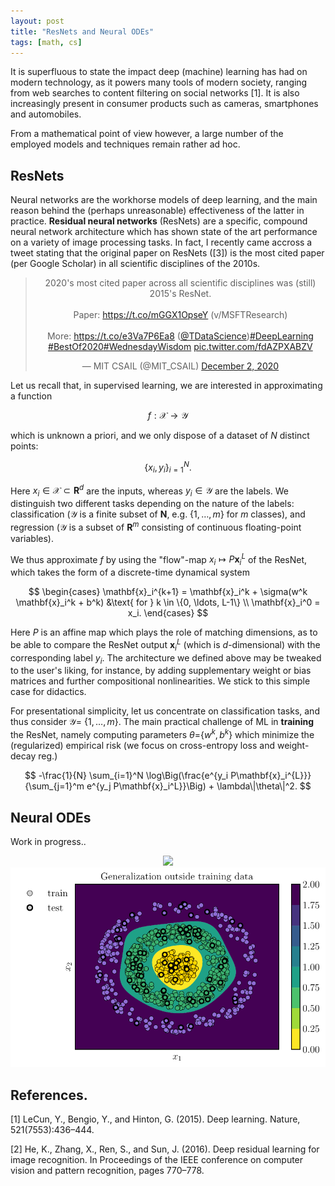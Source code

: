 ```yaml
---
layout: post
title: "ResNets and Neural ODEs"
tags: [math, cs]
---
```


It is superfluous to state the impact deep (machine) learning has had on modern technology, as it powers many tools of modern society, ranging from web searches to content filtering on social networks [1]. It is also increasingly present in consumer products such as cameras, smartphones and automobiles. 

From a mathematical point of view however, a large number of the employed models and techniques remain rather ad hoc.

## ResNets

Neural networks are the workhorse models of deep learning, and the main reason behind the (perhaps unreasonable) effectiveness of the latter in practice.
**Residual neural networks** (ResNets) are a specific, compound neural network architecture which has shown state of the art performance on a variety of image processing tasks.
In fact, I recently came accross a tweet stating that the original paper on ResNets ([3]) is the most cited paper (per Google Scholar) in all scientific disciplines of the 2010s. 

<center>
<blockquote class="twitter-tweet"><p lang="en" dir="ltr">2020&#39;s most cited paper across all scientific disciplines was (still) 2015&#39;s ResNet. <br><br>Paper: <a href="https://t.co/mGGX1OpseY">https://t.co/mGGX1OpseY</a> (v/MSFTResearch) <br><br>More: <a href="https://t.co/e3Va7P6Ea8">https://t.co/e3Va7P6Ea8</a> (<a href="https://twitter.com/TDataScience?ref_src=twsrc%5Etfw">@TDataScience</a>)<a href="https://twitter.com/hashtag/DeepLearning?src=hash&amp;ref_src=twsrc%5Etfw">#DeepLearning</a> <a href="https://twitter.com/hashtag/BestOf2020?src=hash&amp;ref_src=twsrc%5Etfw">#BestOf2020</a><a href="https://twitter.com/hashtag/WednesdayWisdom?src=hash&amp;ref_src=twsrc%5Etfw">#WednesdayWisdom</a> <a href="https://t.co/fdAZPXABZV">pic.twitter.com/fdAZPXABZV</a></p>&mdash; MIT CSAIL (@MIT_CSAIL) <a href="https://twitter.com/MIT_CSAIL/status/1334192858635505665?ref_src=twsrc%5Etfw">December 2, 2020</a></blockquote> <script async src="https://platform.twitter.com/widgets.js" charset="utf-8"></script>
</center>

Let us recall that, in supervised learning, we are interested in approximating a function 

$$
f: \mathcal{X} \to \mathcal{Y}
$$ 

which is unknown a priori, and we only dispose of a dataset of $N$ distinct points:

$$
\{x_i, y_i \}_{i=1}^N.
$$

Here $x_i\in\mathcal{X}\subset\mathbf{R}^d$ are the inputs, whereas $y_i\in\mathcal{Y}$ are the labels. We distinguish two different tasks depending on the nature of the labels: classification ($\mathcal{Y}$ is a finite subset of $\mathbf{N}$, e.g. {$1,\ldots,m$} for $m$ classes), and regression ($\mathcal{Y}$ is a subset of $\mathbf{R}^m$ consisting of continuous floating-point variables).

We thus approximate $f$ by using the "flow"-map $x_i\mapsto P\mathbf{x}_i^{L}$ of the ResNet, which takes the form of a discrete-time dynamical system

$$
\begin{cases}
\mathbf{x}_i^{k+1} = \mathbf{x}_i^k + \sigma(w^k \mathbf{x}_i^k + b^k) &\text{ for } k \in \{0, \ldots, L-1\} \\
\mathbf{x}_i^0 = x_i.
\end{cases}
$$

Here $P$ is an affine map which plays the role of matching dimensions, as to be able to compare the ResNet output $\mathbf{x}_i^{L}$ (which is $d$-dimensional) with the corresponding label $y_i$. 
The architecture we defined above may be tweaked to the user's liking, for instance, by adding supplementary weight or bias matrices and further compositional nonlinearities. We stick to this simple case for didactics.

For presentational simplicity, let us concentrate on classification tasks, and thus consider $\mathcal{Y} =$ {$1,\ldots,m$}. 
The main practical challenge of ML in **training** the ResNet, namely computing parameters $\theta=${$w^k, b^k$} which minimize the (regularized) empirical risk (we focus on cross-entropy loss and weight-decay reg.)

$$
-\frac{1}{N} \sum_{i=1}^N \log\Big(\frac{e^{y_i P\mathbf{x}_i^{L}}}{\sum_{j=1}^m e^{y_j P\mathbf{x}_i^L}}\Big) + \lambda\|\theta\|^2.
$$

## Neural ODEs

Work in progress..

<center><img src="../assets/posts/1/trajectory.mp4">
<img src="../assets/posts/1/generalization.pdf">
</center>

## References.

[1] LeCun, Y., Bengio, Y., and Hinton, G. (2015). Deep learning. Nature,
521(7553):436–444.

[2] He, K., Zhang, X., Ren, S., and Sun, J. (2016). Deep residual learning for image
recognition. In Proceedings of the IEEE conference on computer vision and pattern recognition, pages
770–778.

<!-- [5] Léon Bottou, Frank E. Curtis and Jorge Nocedal: Optimization Methods for Large-Scale Machine Learning, Siam Review, 60(2):223-311, 2018.

[8] Weinan, E. (2017). A proposal on machine learning via dynamical systems. Communications in Mathematics and Statistics, 5(1):1–11. -->